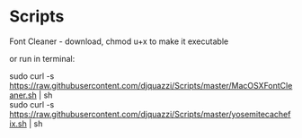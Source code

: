 Scripts
=======
Font Cleaner -  download, chmod u+x to make it executable


or run in terminal:

sudo curl -s https://raw.githubusercontent.com/djquazzi/Scripts/master/MacOSXFontCleaner.sh | sh                                 
sudo curl -s https://raw.githubusercontent.com/djquazzi/Scripts/master/yosemitecachefix.sh | sh
